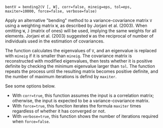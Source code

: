 ```
bentV = bending2(V [, W], corr=false, mineig=eps, tol=eps, maxiter=10000, force=false, verbose=false)
```

Apply an alternative "bending" method to a variance-covariance matrix `V` using a weighting matrix `W`, as described by Jorjani et al. (2003). When omitting `W`, `J` (matrix of ones) will be used, implying the same weights for all elements. Jorjani et al. (2003) suggested `W` as the reciprocal of number of individuals used in the estimation of covariances.

The function calculates the eigenvalues of `V`, and an eigenvalue is replaced with `mineig` if it is smaller than `mineig`. The covariance matrix is reconstructed with modified eigenvalues, then tests whether it is positive definite by checking the minimum eigenvalue larger than `tol`. The function repeats the process until the resulting matrix becomes positive definite, and the number of maximum iterations is defind by `maxiter`.

See some options below.

  * With `corr=true`, this function assumes the input is a correlation matrix; otherwise, the input is expected to be a variance-covariance matrix.
  * With `force=true`, this function iterates the formula `maxiter` times regardless of whether it has converged or not.
  * With `verbose=true`, this function shows the number of iterations required when `force=false`.
